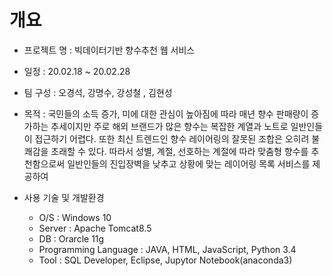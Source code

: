 # 개요
- 프로젝트 명 : 빅데이터기반 향수추천 웹 서비스

- 일정 : 20.02.18 ~ 20.02.28

- 팀 구성 : 오경석, 강명수, 강성철 , 김현성

- 목적 : 국민들의 소득 증가, 미에 대한 관심이 높아짐에 따라 매년 향수 판매량이 증가하는 추세이지만 주로 해외 브랜드가 많은 향수는 복잡한 계열과 노트로 
일반인들이 접근하기 어렵다. 또한 최신 트렌드인 향수 레이어링의 잘못된 조합은 오히려 불쾌감을 초래할 수 있다. 따라서 성별, 계절, 선호하는 계절에 따라 
맞춤형 향수를 추천함으로써 일반인들의 진입장벽을 낮추고 상황에 맞는 레이어링 목록 서비스를 제공하여 

- 사용 기술 및 개발환경

  * O/S : Windows 10
  * Server : Apache Tomcat8.5
  * DB : Orarcle 11g
  * Programming Language : JAVA, HTML, JavaScript, Python 3.4
  * Tool : SQL Developer, Eclipse, Jupytor Notebook(anaconda3)
